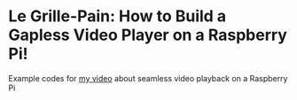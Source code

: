 # Le Grille-Pain: How to Build a Gapless Video Player on a Raspberry Pi!

Example codes for [my video](https://www.youtube.com/watch?v=Y3SJ8qLqQA8) about seamless video playback on a Raspberry Pi
